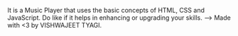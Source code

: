 It is a Music Player that uses the basic concepts of HTML, CSS and JavaScript.
Do like if it helps in enhancing or upgrading your skills.
--> Made with <3 by VISHWAJEET TYAGI. 
